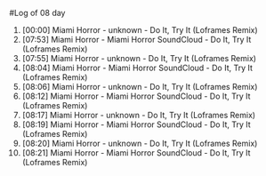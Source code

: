 #Log of 08 day

1. [00:00] Miami Horror - unknown - Do It, Try It (Loframes Remix)
1. [07:53] Miami Horror - Miami Horror SoundCloud - Do It, Try It (Loframes Remix)
1. [07:55] Miami Horror - unknown - Do It, Try It (Loframes Remix)
1. [08:04] Miami Horror - Miami Horror SoundCloud - Do It, Try It (Loframes Remix)
1. [08:06] Miami Horror - unknown - Do It, Try It (Loframes Remix)
1. [08:12] Miami Horror - Miami Horror SoundCloud - Do It, Try It (Loframes Remix)
1. [08:17] Miami Horror - unknown - Do It, Try It (Loframes Remix)
1. [08:19] Miami Horror - Miami Horror SoundCloud - Do It, Try It (Loframes Remix)
1. [08:20] Miami Horror - unknown - Do It, Try It (Loframes Remix)
1. [08:21] Miami Horror - Miami Horror SoundCloud - Do It, Try It (Loframes Remix)
